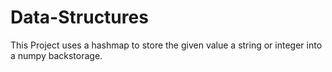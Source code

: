 # Data-Structures
This Project uses a hashmap to store the given value a string or integer into a numpy backstorage. 
